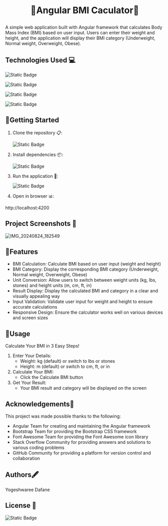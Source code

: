 
# <p align="center"> 🚀Angular BMI Caculator🚀</p>
 A simple web application built with Angular framework that calculates Body Mass Index (BMI) based on user input. Users can enter their weight and height, and the application will display their BMI category (Underweight, Normal weight, Overweight, Obese).

 ## Technologies Used 💻
 ![Static Badge](https://img.shields.io/badge/HTML5-orange?style=for-the-badge&logo=html5&labelColor=black)

 ![Static Badge](https://img.shields.io/badge/CSS3-blue?style=for-the-badge&logo=css3&labelColor=black)


 ![Static Badge](https://img.shields.io/badge/ANGULAR17-darkred?style=for-the-badge&logo=ANGULAR&labelColor=black)

![Static Badge](https://img.shields.io/badge/bootstrap-rgb(86%2C%2061%2C%20124)?style=for-the-badge&logo=bootstrap&labelColor=black)


 ## 🚀Getting Started
 1. Clone the repository 📋: 

    ![Static Badge](https://img.shields.io/badge/GitHub-YogeshwareeDafane-blue?style=for-the-badge&logo=github&labelColor=black)

2. Install dependencies 📦:

    ![Static Badge](https://img.shields.io/badge/npm-install-blue)

3. Run the application 🚀:

     ![Static Badge](https://img.shields.io/badge/ng-serve-green) 

4. Open in browser 📊:

http://localhost:4200

## Project Screenshots 📸
![IMG_20240824_182549](https://github.com/user-attachments/assets/c3665ddd-75b1-4c23-a5dc-5dc4f834375b)

## 🌟Features


- BMI Calculation: Calculate BMI based on user input (weight and height)
- BMI Category: Display the corresponding BMI category (Underweight, Normal weight, Overweight, Obese)
- Unit Conversion: Allow users to switch between weight units (kg, lbs, stones) and height units (m, cm, ft, in)
- Result Display: Display the calculated BMI and category in a clear and visually appealing way
- Input Validation: Validate user input for weight and height to ensure accurate calculations
- Responsive Design: Ensure the calculator works well on various devices and screen sizes
## 🚀Usage
Calculate Your BMI in 3 Easy Steps!

1. Enter Your Details:
    - Weight: kg (default) or switch to lbs or stones
    - Height: m (default) or switch to cm, ft, or in
2. Calculate Your BMI:
    - Click the Calculate BMI button
3. Get Your Result:
    - Your BMI result and category will be displayed on the screen
## Acknowledgements🙏
This project was made possible thanks to the following:

- Angular Team for creating and maintaining the Angular framework
- Bootstrap Team for providing the Bootstrap CSS framework
- Font Awesome Team for providing the Font Awesome icon library
- Stack Overflow Community for providing answers and solutions to various coding problems
- GitHub Community for providing a platform for version control and collaboration
 
## Authors🖋️
Yogeshwaree Dafane

## License 📜
![Static Badge](https://img.shields.io/badge/MIT-License-%20red?style=for-the-badge&logo=MIT&labelColor=black)





















